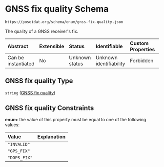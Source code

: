 # GNSS fix quality Schema

```txt
https://poseidat.org/schema/enum/gnss-fix-quality.json
```

The quality of a GNSS receiver's fix.

| Abstract            | Extensible | Status         | Identifiable            | Custom Properties | Additional Properties | Access Restrictions | Defined In                                                                         |
| :------------------ | :--------- | :------------- | :---------------------- | :---------------- | :-------------------- | :------------------ | :--------------------------------------------------------------------------------- |
| Can be instantiated | No         | Unknown status | Unknown identifiability | Forbidden         | Allowed               | none                | [gnss-fix-quality.json](schemas/enum/gnss-fix-quality.json "open original schema") |

## GNSS fix quality Type

`string` ([GNSS fix quality](gnss-fix-quality.md))

## GNSS fix quality Constraints

**enum**: the value of this property must be equal to one of the following values:

| Value        | Explanation |
| :----------- | :---------- |
| `"INVALID"`  |             |
| `"GPS_FIX"`  |             |
| `"DGPS_FIX"` |             |
